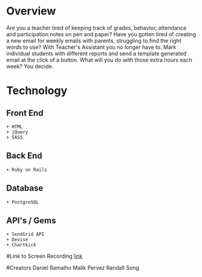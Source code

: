 # Overview
Are you a teacher tired of keeping track of grades, behavior, attendance and participation notes on pen and paper? Have you gotten tired of creating a new email for weekly emails with parents, struggling to find the right words to use? With Teacher's Assistant you no longer have to. Mark individual students with different reports and send a template generated email at the click of a button. What will you do with those extra hours each week? You decide.


# Technology
## Front End
    + HTML
    + jQuery
    + SASS

## Back End
    + Ruby on Rails

## Database
    + PostgreSQL

## API's / Gems
    + SendGrid API
    + Devise
    + Chartkick

#Link to Screen Recording 
[link](https://drive.google.com/file/d/0Bx8XWnbAQByyVmpSc0Fkc3phRG8/view)

#Creators
Daniel Ramalho
Malik Pervez
Randall Song